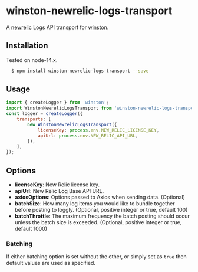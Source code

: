 # winston-newrelic-logs-transport

A [newrelic](http://newrelic.com/) Logs API transport for [winston](https://github.com/flatiron/winston).

## Installation

Tested on node-14.x.

``` sh
  $ npm install winston-newrelic-logs-transport --save
```

## Usage

```javascript
import { createLogger } from 'winston';
import WinstonNewrelicLogsTransport from 'winston-newrelic-logs-transport';
const logger = createLogger({
    transports: [
        new WinstonNewrelicLogsTransport({
            licenseKey: process.env.NEW_RELIC_LICENSE_KEY,
            apiUrl: process.env.NEW_RELIC_API_URL,
        }),
    ],
});
```
## Options
* __licenseKey__: New Relic license key.
* __apiUrl__: New Relic Log Base API URL.
* __axiosOptions__: Options passed to Axios when sending data. (Optional)
* __batchSize__:  How many log items you would like to bundle together before posting to loggly. (Optional, positive integer or true, default 100)
* __batchThrottle__: The maximum frequency the batch posting should occur unless the batch size is exceeded. (Optional, positive integer or true, default 1000)

### Batching

If either batching option is set without the other, or simply set as `true` then default values are used as specified. 

